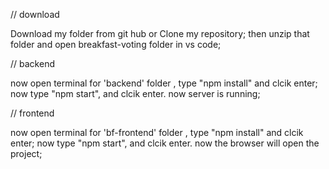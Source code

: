 // download

Download my folder from git hub or Clone my repository;
  then unzip that folder and open breakfast-voting folder in vs code;

// backend

now open terminal for 'backend' folder , type "npm install" and clcik enter;
  now type "npm start", and clcik enter. now server is running;

// frontend

now open terminal for 'bf-frontend' folder , type "npm install" and clcik enter;
  now type "npm start", and clcik enter. now the browser will open the project;

